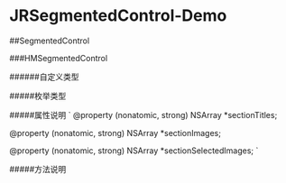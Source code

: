 # JRSegmentedControl-Demo
##SegmentedControl

###HMSegmentedControl

######自定义类型


#####枚举类型


#####属性说明
`
@property (nonatomic, strong) NSArray *sectionTitles;

@property (nonatomic, strong) NSArray *sectionImages;

@property (nonatomic, strong) NSArray *sectionSelectedImages;
`

#####方法说明
